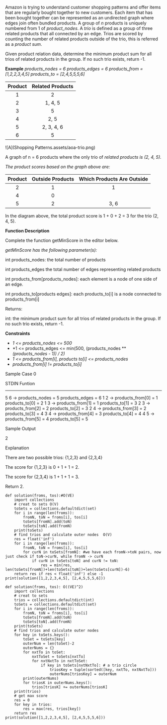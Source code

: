 Amazon is trying to understand customer shopping patterns and offer items that are regularly bought together to new customers. Each item that has been bought together can be represented as an undirected graph where edges join often bundled products. A group of *n* products is uniquely numbered from 1 of *product_nodes*. A *trio* is defined as a group of three related products that all connected by an edge. Trios are scored by counting the number of related products outside of the trio, this is referred as a *product sum*.

Given product relation data, determine the minimum product sum for all trios of related products in the group. If no such trio exists, return -1.

**Example**
*products_nodes = 6*
*products_edges = 6*
*products_from = [1,2,2,3,4,5]*
*products_to = [2,4,5,5,5,6]*

| Product | Related Products |
| :-----: | :--------------: |
|    1    |        2         |
|    2    |     1, 4, 5      |
|    3    |        5         |
|    4    |       2, 5       |
|    5    |    2, 3, 4, 6    |
|    6    |        5         |

![A](Shopping Patterns.assets/aoa-trio.png)

A graph of n = 6 products where the only trio of *related products is (2, 4, 5).*

*The product scores based on the graph above are:*

| Product | Outside Products | Which Products Are Outside |
| :-----: | :--------------: | :------------------------: |
|    2    |        1         |             1              |
|    4    |        0         |                            |
|    5    |        2         |            3, 6            |



In the diagram above, the total product score is 1 + 0 + 2 = 3 for the trio (2, 4, 5).

**Function Description**

Complete the function getMinScore in the editor below.

*getMinScore has the following parameter(s):*

  int products_nodes: the total number of products

  int products_edges the total number of edges representing related products

  int products_from[products_nodes]: each element is a node of one side of an edge.

  int products_to[products edges]: each products_to[i] is a node connected to products_from[i]

Returns:

int: the minimum product sum for all trios of related products in the group. If no such trio exists, return -1.

**Constraints**

- *1 <= products_nodes <= 500*
- *1 <= products_edges <= min(500, (products_nodes ** *(products_nodes - 1)) / 2)*
- *1 <= products_from[i], products to[i] <=* *products_nodes*
- *products_from[i] != products_to[i]*



Sample Case 0

STDIN    Funtion
-------    ------------------------------------------------
5  6   -> products_nodes = 5   products_edges = 6
1  2   -> products_from[0] = 1  products_to[0] = 2
1  3   -> products_from[1] = 1  products_to[1] = 3
2  3   -> products_from[2] = 2  products_to[2] = 3
2  4   -> products_from[3] = 2  products_to[3] = 4
3  4   -> products_from[4] = 3  products_to[4] = 4
4  5   -> products_from[5] = 4  products_to[5] = 5

Sample Output

2

Explanation

There are two possible trios: {1,2,3} and {2,3,4}

The score for {1,2,3} is 0 + 1 + 1 = 2.

The score for {2,3,4} is 1 + 1 + 1 = 3.

Return 2.

```
def solution(froms, tos):#O(VE)
    import collections
    # creat to sets O(V)
    toSets = collections.defaultdict(set)
    for i in range(len(froms)):
        fromN, toN = froms[i], tos[i]
        toSets[fromN].add(toN)
        toSets[toN].add(fromN)
    print(toSets)
    # find trios and calculate outer nodes  O(V)
    res = float('inf')
    for i in range(len(froms)): 
        fromN, toN = froms[i], tos[i]
        for curN in toSets[fromN]: #we have each fromN->toN pairs, now just check if toN->curN, while fromN -> curN 
            if curN in toSets[toN] and curN != toN:
                res = min(res, len(toSets[fromN])+len(toSets[toN])+len(toSets[curN])-6)
    return res if res < float('inf') else -1
print(solution([1,2,2,3,4,5], [2,4,5,5,5,6]))

def solution(froms, tos): O((VE)^2)
    import collections
    # creat to sets
    trios = collections.defaultdict(int)
    toSets = collections.defaultdict(set)
    for i in range(len(froms)):
        fromN, toN = froms[i], tos[i]
        toSets[fromN].add(toN)
        toSets[toN].add(fromN)
    print(toSets)
    # find trios and calculate outer nodes
    for key in toSets.keys():
        toSet = toSets[key]
        outerNum = len(toSet)-2
        outerNums = {}
        for nxtTo in toSet:
            nxtToSet = toSets[nxtTo]
            for nxtNxtTo in nxtToSet:
                if key in toSets[nxtNxtTo]: # a trio circle
                    triosKey = tuple(sorted([key, nxtTo, nxtNxtTo]))
                    outerNums[triosKey] = outerNum
        print(outerNums)
        for triosK in outerNums.keys():
            trios[triosK] += outerNums[triosK]
    print(trios)
    # get max score
    res = 0
    for key in trios:
        res = max(res, trios[key])
    return res
print(solution([1,2,2,3,4,5], [2,4,5,5,5,6]))


```

